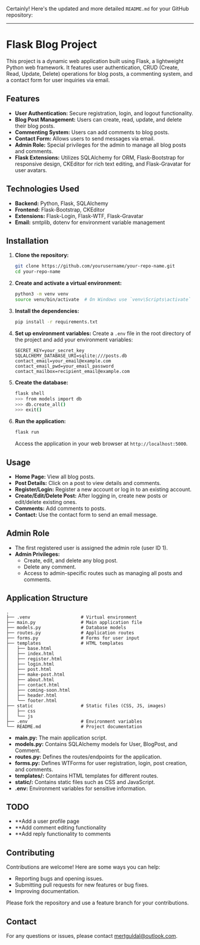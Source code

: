 Certainly! Here's the updated and more detailed `README.md` for your GitHub repository:

---

# Flask Blog Project

This project is a dynamic web application built using Flask, a lightweight Python web framework. It features user authentication, CRUD (Create, Read, Update, Delete) operations for blog posts, a commenting system, and a contact form for user inquiries via email.

## Features

- **User Authentication:** Secure registration, login, and logout functionality.
- **Blog Post Management:** Users can create, read, update, and delete their blog posts.
- **Commenting System:** Users can add comments to blog posts.
- **Contact Form:** Allows users to send messages via email.
- **Admin Role:** Special privileges for the admin to manage all blog posts and comments.
- **Flask Extensions:** Utilizes SQLAlchemy for ORM, Flask-Bootstrap for responsive design, CKEditor for rich text editing, and Flask-Gravatar for user avatars.

## Technologies Used

- **Backend:** Python, Flask, SQLAlchemy
- **Frontend:** Flask-Bootstrap, CKEditor
- **Extensions:** Flask-Login, Flask-WTF, Flask-Gravatar
- **Email:** smtplib, dotenv for environment variable management

## Installation

1. **Clone the repository:**
   ```bash
   git clone https://github.com/yourusername/your-repo-name.git
   cd your-repo-name
   ```

2. **Create and activate a virtual environment:**
   ```bash
   python3 -m venv venv
   source venv/bin/activate  # On Windows use `venv\Scripts\activate`
   ```

3. **Install the dependencies:**
   ```bash
   pip install -r requirements.txt
   ```

4. **Set up environment variables:**
   Create a `.env` file in the root directory of the project and add your environment variables:
   ```
   SECRET_KEY=your_secret_key
   SQLALCHEMY_DATABASE_URI=sqlite:///posts.db
   contact_email=your_email@example.com
   contact_email_pwd=your_email_password
   contact_mailbox=recipient_email@example.com
   ```

5. **Create the database:**
   ```bash
   flask shell
   >>> from models import db
   >>> db.create_all()
   >>> exit()
   ```

6. **Run the application:**
   ```bash
   flask run
   ```
   Access the application in your web browser at `http://localhost:5000`.

## Usage

- **Home Page:** View all blog posts.
- **Post Details:** Click on a post to view details and comments.
- **Register/Login:** Register a new account or log in to an existing account.
- **Create/Edit/Delete Post:** After logging in, create new posts or edit/delete existing ones.
- **Comments:** Add comments to posts.
- **Contact:** Use the contact form to send an email message.

## Admin Role

- The first registered user is assigned the admin role (user ID 1).
- **Admin Privileges:**
  - Create, edit, and delete any blog post.
  - Delete any comment.
  - Access to admin-specific routes such as managing all posts and comments.

## Application Structure

```plaintext
.
├── .venv                   # Virtual environment
├── main.py                 # Main application file
├── models.py               # Database models
├── routes.py               # Application routes
├── forms.py                # Forms for user input
├── templates               # HTML templates
│   ├── base.html
│   ├── index.html
│   ├── register.html
│   ├── login.html
│   ├── post.html
│   ├── make-post.html
│   ├── about.html
│   ├── contact.html
│   ├── coming-soon.html
│   ├── header.html
│   └── footer.html
├── static                  # Static files (CSS, JS, images)
│   ├── css
│   └── js
├── .env                    # Environment variables
└── README.md               # Project documentation
```

- **main.py:** The main application script.
- **models.py:** Contains SQLAlchemy models for User, BlogPost, and Comment.
- **routes.py:** Defines the routes/endpoints for the application.
- **forms.py:** Defines WTForms for user registration, login, post creation, and comments.
- **templates/:** Contains HTML templates for different routes.
- **static/:** Contains static files such as CSS and JavaScript.
- **.env:** Environment variables for sensitive information.

## TODO
- **Add a user profile page
- **Add comment editing functionality
- **Add reply functionality to comments

## Contributing

Contributions are welcome! Here are some ways you can help:

- Reporting bugs and opening issues.
- Submitting pull requests for new features or bug fixes.
- Improving documentation.

Please fork the repository and use a feature branch for your contributions. 

## Contact

For any questions or issues, please contact [mertguldal@outlook.com](mailto:mertguldal@outlook.com).
